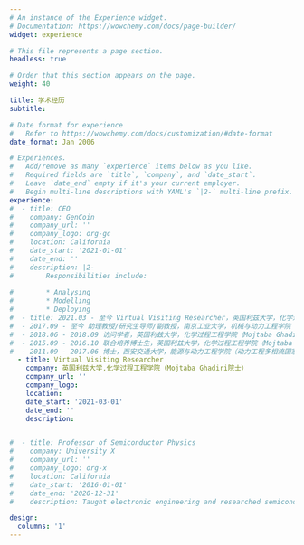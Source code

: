 ```yaml
---
# An instance of the Experience widget.
# Documentation: https://wowchemy.com/docs/page-builder/
widget: experience

# This file represents a page section.
headless: true

# Order that this section appears on the page.
weight: 40

title: 学术经历
subtitle:

# Date format for experience
#   Refer to https://wowchemy.com/docs/customization/#date-format
date_format: Jan 2006

# Experiences.
#   Add/remove as many `experience` items below as you like.
#   Required fields are `title`, `company`, and `date_start`.
#   Leave `date_end` empty if it's your current employer.
#   Begin multi-line descriptions with YAML's `|2-` multi-line prefix.
experience:
#  - title: CEO
#    company: GenCoin
#    company_url: ''
#    company_logo: org-gc
#    location: California
#    date_start: '2021-01-01'
#    date_end: ''
#    description: |2-
#        Responsibilities include:
        
#        * Analysing
#        * Modelling
#        * Deploying
#  - title: 2021.03 - 至今 Virtual Visiting Researcher，英国利兹大学，化学过程工程学院（Mojtaba Ghadiri院士）
#  - 2017.09 - 至今 助理教授/研究生导师/副教授，南京工业大学，机械与动力工程学院
#  - 2018.06 - 2018.09 访问学者，英国利兹大学，化学过程工程学院（Mojtaba Ghadiri院士）
#  - 2015.09 - 2016.10 联合培养博士生，英国利兹大学，化学过程工程学院（Mojtaba Ghadiri院士）
#  - 2011.09 - 2017.06 博士，西安交通大学，能源与动力工程学院（动力工程多相流国家重点实验室，王跃社教授，隶属院士团队）
  - title: Virtual Visiting Researcher
    company: 英国利兹大学,化学过程工程学院（Mojtaba Ghadiri院士）
    company_url: ''
    company_logo: 
    location: 
    date_start: '2021-03-01'
    date_end: ''
    description: 


#  - title: Professor of Semiconductor Physics
#    company: University X
#    company_url: ''
#    company_logo: org-x
#    location: California
#    date_start: '2016-01-01'
#    date_end: '2020-12-31'
#    description: Taught electronic engineering and researched semiconductor physics.

design:
  columns: '1'
---
```

